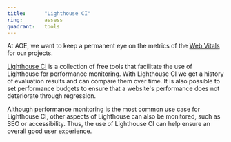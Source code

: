 ```yaml
---
title:      "Lighthouse CI"
ring:       assess
quadrant:   tools
---
```

At AOE, we want to keep a permanent eye on the metrics of the [Web Vitals](https://web.dev/learn-web-vitals/) for our projects.

[Lighthouse CI](https://web.dev/lighthouse-ci/) is a collection of free tools that facilitate the use of Lighthouse for performance monitoring. With Lighthouse CI we get a history of evaluation results and can compare them over time. It is also possible to set performance budgets to ensure that a website's performance does not deteriorate through regression.

Although performance monitoring is the most common use case for Lighthouse CI, other aspects of Lighthouse can also be monitored, such as SEO or accessibility. Thus, the use of Lighthouse CI can help ensure an overall good user experience.
